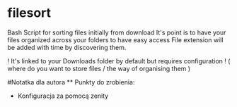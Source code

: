 # filesort
Bash Script for sorting files initially from download
It's point is to have your files organized across your folders to have easy access
File extension will be added with time by discovering them.

! It's linked to your Downloads folder by default but requires configuration !
( where do you want to store files / the way of organising them )

#Notatka dla autora
** Punkty do zrobienia: 
* Konfiguracja za pomocą zenity
